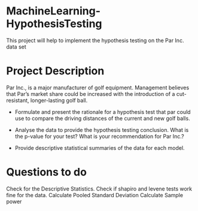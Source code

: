 # MachineLearning-HypothesisTesting
This project will help to implement the hypothesis testing on the Par Inc. data set

# Project Description
Par Inc., is a major manufacturer of golf equipment. Management believes that Par’s market share could be increased with the introduction of a cut-resistant, longer-lasting golf ball. 

- Formulate and present the rationale for a hypothesis test that par could use to compare the driving distances of the current and new golf balls. 

- Analyse the data to provide the hypothesis testing conclusion. What is the p-value for your test? What is your recommendation for Par Inc.?

- Provide descriptive statistical summaries of the data for each model. 

# Questions to do
Check for the Descriptive Statistics.
Check if shapiro and levene tests work fine for the data.
Calculate Pooled Standard Deviation
Calculate Sample power
